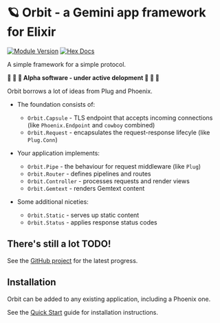 # 🪐 Orbit - a Gemini app framework for Elixir

[![Module Version](https://img.shields.io/hexpm/v/orbit.svg)](https://hex.pm/packages/orbit)
[![Hex Docs](https://img.shields.io/badge/hex-docs-lightgreen.svg)](https://hexdocs.pm/orbit/)

A simple framework for a simple protocol.

**🚧 🚧 🚧 Alpha software - under active delopment 🚧 🚧 🚧**

Orbit borrows a lot of ideas from Plug and Phoenix.

- The foundation consists of:

  - `Orbit.Capsule` - TLS endpoint that accepts incoming connections (like `Phoenix.Endpoint` and `cowboy` combined)
  - `Orbit.Request` - encapsulates the request-response lifecyle (like `Plug.Conn`)

- Your application implements:

  - `Orbit.Pipe` - the behaviour for request middleware (like `Plug`)
  - `Orbit.Router` - defines pipelines and routes
  - `Orbit.Controller` - processes requests and render views
  - `Orbit.Gemtext` - renders Gemtext content

- Some additional niceties:

  - `Orbit.Static` - serves up static content
  - `Orbit.Status` - applies response status codes

## There's still a lot TODO!

See the [GitHub project](https://github.com/users/schrockwell/projects/1/views/1) for the latest progress.

## Installation

Orbit can be added to any existing application, including a Phoenix one.

See the [Quick Start](https://hexdocs.pm/orbit/Orbit.html#module-quick-start) guide for installation instructions.
